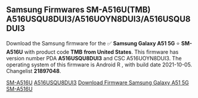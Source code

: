 <h2>Samsung Firmwares SM-A516U(TMB) A516USQU8DUI3/A516UOYN8DUI3/A516USQU8DUI3</h2>
Download the Samsung firmware for the ✅ <strong>Samsung Galaxy A51 5G </strong> ⭐ <strong>SM-A516U</strong> with product code <strong>TMB</strong> <strong> from United States</strong>. This firmware has version number PDA <strong>A516USQU8DUI3</strong> and CSC A516UOYN8DUI3. The operating system of this firmware is Android R , with build date 2021-10-05. Changelist <strong>21897048</strong>.


[SM-A516U](https://samfirm.shop/samsung/model/SM-A516U)
[A516USQU8DUI3](https://samfirm.shop/samsung/pda/A516USQU8DUI3)
[Download Firmware Samsung Galaxy A51 5G SM-A516U](https://samfirm.shop/samsung/firmware/462268)
